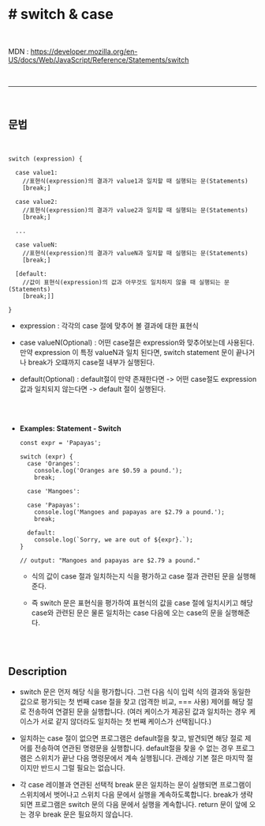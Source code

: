 <br>

# # switch & case

<br>

MDN : https://developer.mozilla.org/en-US/docs/Web/JavaScript/Reference/Statements/switch

<br>

---

<br>

## 문법

<br>

```
switch (expression) {

  case value1:
    //표현식(expression)의 결과가 value1과 일치할 때 실행되는 문(Statements)
    [break;]

  case value2:
    //표현식(expression)의 결과가 value2과 일치할 때 실행되는 문(Statements)
    [break;]

  ...

  case valueN:
    //표현식(expression)의 결과가 valueN과 일치할 때 실행되는 문(Statements)
    [break;]

  [default:
    //값이 표현식(expression)의 값과 아무것도 일치하지 않을 때 실행되는 문(Statements)
    [break;]]

}
```

- expression : 각각의 case 절에 맞추어 볼 결과에 대한 표현식

- case valueN(Optional) : 어떤 case절은 expression와 맞추어보는데 사용된다. 만약 expression 이 특정 valueN과 일치 된다면, switch statement 문이 끝나거나 break가 오떄까지 case절 내부가 실행된다.

- default(Optional) : default절이 만약 존재한다면 -> 어떤 case절도 expression 값과 일치되지 않는다면 -> default 절이 실행된다.

<br>
<br>

- **Examples: Statement - Switch**

  ```
  const expr = 'Papayas';

  switch (expr) {
    case 'Oranges':
      console.log('Oranges are $0.59 a pound.');
      break;

    case 'Mangoes':

    case 'Papayas':
      console.log('Mangoes and papayas are $2.79 a pound.');
      break;

    default:
      console.log(`Sorry, we are out of ${expr}.`);
  }

  // output: "Mangoes and papayas are $2.79 a pound."
  ```

  - 식의 값이 case 절과 일치하는지 식을 평가하고 case 절과 관련된 문을 실행해준다.

  - 즉 switch 문은 표현식을 평가하여 표현식의 값을 case 절에 일치시키고 해당 case와 관련된 문은 물론 일치하는 case 다음에 오는 case의 문을 실행해준다.

<br>
<br>

## Description

- switch 문은 먼저 해당 식을 평가합니다. 그런 다음 식이 입력 식의 결과와 동일한 값으로 평가되는 첫 번째 case 절을 ​​찾고 (엄격한 비교, === 사용) 제어를 해당 절로 전송하여 연결된 문을 실행합니다. (여러 케이스가 제공된 값과 일치하는 경우 케이스가 서로 같지 않더라도 일치하는 첫 번째 케이스가 선택됩니다.)

- 일치하는 case 절이 없으면 프로그램은 default절을 찾고, 발견되면 해당 절로 제어를 전송하여 연관된 명령문을 실행합니다. default절을 찾을 수 없는 경우 프로그램은 스위치가 끝난 다음 명령문에서 계속 실행됩니다. 관례상 기본 절은 마지막 절이지만 반드시 그럴 필요는 없습니다.

- 각 case 레이블과 연관된 선택적 break 문은 일치하는 문이 실행되면 프로그램이 스위치에서 벗어나고 스위치 다음 문에서 실행을 계속하도록합니다. break가 생략되면 프로그램은 switch 문의 다음 문에서 실행을 계속합니다. return 문이 앞에 오는 경우 break 문은 필요하지 않습니다.
